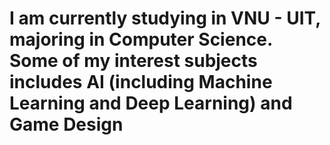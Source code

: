 # I am currently studying in VNU - UIT, majoring in Computer Science. Some of my interest subjects includes AI (including Machine Learning and Deep Learning) and Game Design
